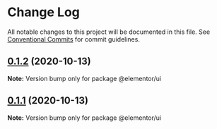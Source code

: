 # Change Log

All notable changes to this project will be documented in this file.
See [Conventional Commits](https://conventionalcommits.org) for commit guidelines.

## [0.1.2](https://github.com/elementor/elementor-editor-packages/compare/@elementor/ui@0.1.1...@elementor/ui@0.1.2) (2020-10-13)

**Note:** Version bump only for package @elementor/ui





## [0.1.1](https://github.com/elementor/elementor-editor-packages/compare/@elementor/ui@0.1.0...@elementor/ui@0.1.1) (2020-10-13)

**Note:** Version bump only for package @elementor/ui
